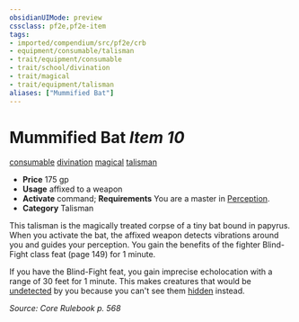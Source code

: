 ```yaml
---
obsidianUIMode: preview
cssclass: pf2e,pf2e-item
tags:
- imported/compendium/src/pf2e/crb
- equipment/consumable/talisman
- trait/equipment/consumable
- trait/school/divination
- trait/magical
- trait/equipment/talisman
aliases: ["Mummified Bat"]
---
```

# Mummified Bat *Item 10*  
[consumable](consumable.md)  [divination](divination.md)  [magical](magical.md)  [talisman](talisman.md)  

- **Price** 175 gp
- **Usage** affixed to a weapon
- **Activate** command; **Requirements** You are a master in [Perception](../../skills.md#Perception).
- **Category** Talisman

This talisman is the magically treated corpse of a tiny bat bound in papyrus. When you activate the bat, the affixed weapon detects vibrations around you and guides your perception. You gain the benefits of the fighter Blind-Fight class feat (page 149) for 1 minute.

If you have the Blind-Fight feat, you gain imprecise echolocation with a range of 30 feet for 1 minute. This makes creatures that would be [undetected](conditions.md#Undetected) by you because you can't see them [hidden](conditions.md#Hidden) instead.

*Source: Core Rulebook p. 568*